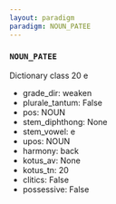 ```yaml
---
layout: paradigm
paradigm: NOUN_PATEE
---
```

### ` NOUN_PATEE `

Dictionary class 20 e
* grade_dir: weaken
* plurale_tantum: False
* pos: NOUN
* stem_diphthong: None
* stem_vowel: e
* upos: NOUN
* harmony: back
* kotus_av: None
* kotus_tn: 20
* clitics: False
* possessive: False
